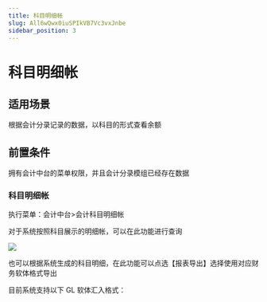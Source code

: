 ```yaml
---
title: 科目明细帐
slug: All6wQwx0iuSPIkVB7Vc3vxJnbe
sidebar_position: 3
---
```



# 科目明细帐

## 适用场景

根据会计分录记录的数据，以科目的形式查看余额

## 前置条件 

拥有会计中台的菜单权限，并且会计分录模组已经存在数据

### 科目明细帐

执行菜单：会计中台&gt;会计科目明细帐

对于系统按照科目展示的明细帐，可以在此功能进行查询

<img src="/assets/N4qgb6TqsoPH1nxEyVJc2Ckdn3e.png"/>

也可以根据系统生成的科目明细，在此功能可以点选【报表导出】选择使用对应财务软体格式导出 

目前系统支持以下 GL 软体汇入格式：

<div class="grid gap-3 grid-cols-2">
<div>
</div>
<div>
</div>
</div>

